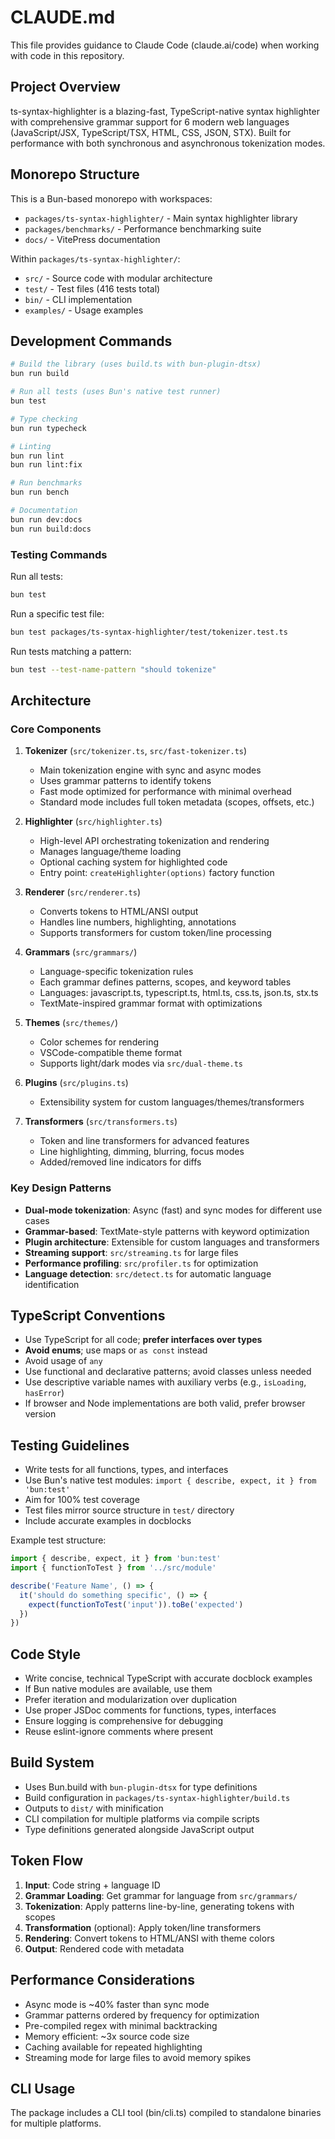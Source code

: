 # CLAUDE.md

This file provides guidance to Claude Code (claude.ai/code) when working with code in this repository.

## Project Overview

ts-syntax-highlighter is a blazing-fast, TypeScript-native syntax highlighter with comprehensive grammar support for 6 modern web languages (JavaScript/JSX, TypeScript/TSX, HTML, CSS, JSON, STX). Built for performance with both synchronous and asynchronous tokenization modes.

## Monorepo Structure

This is a Bun-based monorepo with workspaces:
- `packages/ts-syntax-highlighter/` - Main syntax highlighter library
- `packages/benchmarks/` - Performance benchmarking suite
- `docs/` - VitePress documentation

Within `packages/ts-syntax-highlighter/`:
- `src/` - Source code with modular architecture
- `test/` - Test files (416 tests total)
- `bin/` - CLI implementation
- `examples/` - Usage examples

## Development Commands

```bash
# Build the library (uses build.ts with bun-plugin-dtsx)
bun run build

# Run all tests (uses Bun's native test runner)
bun test

# Type checking
bun run typecheck

# Linting
bun run lint
bun run lint:fix

# Run benchmarks
bun run bench

# Documentation
bun run dev:docs
bun run build:docs
```

### Testing Commands

Run all tests:
```bash
bun test
```

Run a specific test file:
```bash
bun test packages/ts-syntax-highlighter/test/tokenizer.test.ts
```

Run tests matching a pattern:
```bash
bun test --test-name-pattern "should tokenize"
```

## Architecture

### Core Components

1. **Tokenizer** (`src/tokenizer.ts`, `src/fast-tokenizer.ts`)
   - Main tokenization engine with sync and async modes
   - Uses grammar patterns to identify tokens
   - Fast mode optimized for performance with minimal overhead
   - Standard mode includes full token metadata (scopes, offsets, etc.)

2. **Highlighter** (`src/highlighter.ts`)
   - High-level API orchestrating tokenization and rendering
   - Manages language/theme loading
   - Optional caching system for highlighted code
   - Entry point: `createHighlighter(options)` factory function

3. **Renderer** (`src/renderer.ts`)
   - Converts tokens to HTML/ANSI output
   - Handles line numbers, highlighting, annotations
   - Supports transformers for custom token/line processing

4. **Grammars** (`src/grammars/`)
   - Language-specific tokenization rules
   - Each grammar defines patterns, scopes, and keyword tables
   - Languages: javascript.ts, typescript.ts, html.ts, css.ts, json.ts, stx.ts
   - TextMate-inspired grammar format with optimizations

5. **Themes** (`src/themes/`)
   - Color schemes for rendering
   - VSCode-compatible theme format
   - Supports light/dark modes via `src/dual-theme.ts`

6. **Plugins** (`src/plugins.ts`)
   - Extensibility system for custom languages/themes/transformers

7. **Transformers** (`src/transformers.ts`)
   - Token and line transformers for advanced features
   - Line highlighting, dimming, blurring, focus modes
   - Added/removed line indicators for diffs

### Key Design Patterns

- **Dual-mode tokenization**: Async (fast) and sync modes for different use cases
- **Grammar-based**: TextMate-style patterns with keyword optimization
- **Plugin architecture**: Extensible for custom languages and transformers
- **Streaming support**: `src/streaming.ts` for large files
- **Performance profiling**: `src/profiler.ts` for optimization
- **Language detection**: `src/detect.ts` for automatic language identification

## TypeScript Conventions

- Use TypeScript for all code; **prefer interfaces over types**
- **Avoid enums**; use maps or `as const` instead
- Avoid usage of `any`
- Use functional and declarative patterns; avoid classes unless needed
- Use descriptive variable names with auxiliary verbs (e.g., `isLoading`, `hasError`)
- If browser and Node implementations are both valid, prefer browser version

## Testing Guidelines

- Write tests for all functions, types, and interfaces
- Use Bun's native test modules: `import { describe, expect, it } from 'bun:test'`
- Aim for 100% test coverage
- Test files mirror source structure in `test/` directory
- Include accurate examples in docblocks

Example test structure:
```typescript
import { describe, expect, it } from 'bun:test'
import { functionToTest } from '../src/module'

describe('Feature Name', () => {
  it('should do something specific', () => {
    expect(functionToTest('input')).toBe('expected')
  })
})
```

## Code Style

- Write concise, technical TypeScript with accurate docblock examples
- If Bun native modules are available, use them
- Prefer iteration and modularization over duplication
- Use proper JSDoc comments for functions, types, interfaces
- Ensure logging is comprehensive for debugging
- Reuse eslint-ignore comments where present

## Build System

- Uses Bun.build with `bun-plugin-dtsx` for type definitions
- Build configuration in `packages/ts-syntax-highlighter/build.ts`
- Outputs to `dist/` with minification
- CLI compilation for multiple platforms via compile scripts
- Type definitions generated alongside JavaScript output

## Token Flow

1. **Input**: Code string + language ID
2. **Grammar Loading**: Get grammar for language from `src/grammars/`
3. **Tokenization**: Apply patterns line-by-line, generating tokens with scopes
4. **Transformation** (optional): Apply token/line transformers
5. **Rendering**: Convert tokens to HTML/ANSI with theme colors
6. **Output**: Rendered code with metadata

## Performance Considerations

- Async mode is ~40% faster than sync mode
- Grammar patterns ordered by frequency for optimization
- Pre-compiled regex with minimal backtracking
- Memory efficient: ~3x source code size
- Caching available for repeated highlighting
- Streaming mode for large files to avoid memory spikes

## CLI Usage

The package includes a CLI tool (bin/cli.ts) compiled to standalone binaries for multiple platforms.
